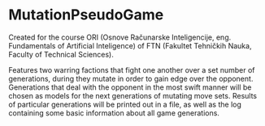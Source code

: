 # MutationPseudoGame
Created for the course ORI (Osnove Računarske Inteligencije, eng. Fundamentals of Artificial Inteligence) of FTN (Fakultet Tehničkih Nauka, Faculty of Technical Sciences).

Features two warring factions that fight one another over a set number of generations, during they mutate in order to gain edge over the opponent.
Generations that deal with the opponent in the most swift manner will be chosen as models for the next generations of mutating move sets.
Results of particular generations will be printed out in a file, as well as the log containing some basic information about all game generations.
